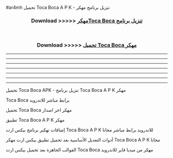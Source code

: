 #ar4mh تحميل Toca Boca  A P K - تنزيل برنامج مهكر



<div align="center">
<h3>Download >>>>> <a href="https://runaway1.web.app/?sq=Toca Boca ">مهكرToca Boca  تنزيل برنامج</a></h3><br>

<h3>Download >>>>> <a href="https://runaway1.web.app/?sq=Toca Boca ">تحميل Toca Boca  مهكر</a></h3>
</div>


----------------------------------------------------------

----------------------------------------------------------

----------------------------------------------------------

----------------------------------------------------------

----------------------------------------------------------

----------------------------------------------------------

----------------------------------------------------------

تحميل Toca Boca  APK - تنزيل برنامج Toca Boca  A P K مهكر

Toca Boca  برابط مباشر للاندرويد

تحميل Toca Boca  مهكر اخر اصدار

تطبيق Toca Boca  A P K مهكر

إضافات تهكير برنامج بيكس ارت Toca Boca  A P K للاندرويد برابط مباشر مجانا

أدوات التعديل الأساسية بعد تحميل تطبيق بيكس ارت مهكر Toca Boca  A P K مجانا

القوالب الجاهزة بعد تحميل بيكس ارت Toca Boca  مهكر من ميديا فاير للاندرويد


